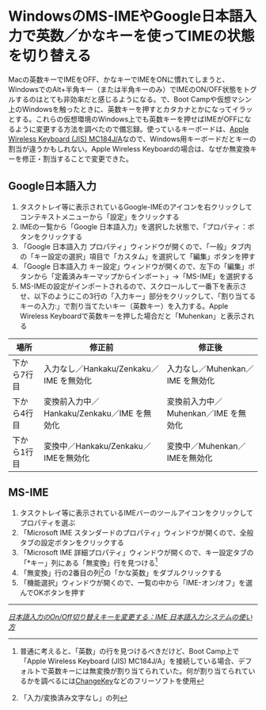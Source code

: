 # <span>WindowsのMS-IMEやGoogle日本語入力で</span><span>英数／かなキーを使ってIMEの状態を切り替える</span>

Macの英数キーでIMEをOFF、かなキーでIMEをONに慣れてしまうと、WindowsでのAlt+半角キー（または半角キーのみ）でIMEのON/OFF状態をトグルするのはとても非効率だと感じるようになる。で、Boot Campや仮想マシン上のWindowsを触ったときに、英数キーを押すとカタカナとかになってイラッとする。これらの仮想環境のWindows上でも英数キーを押せばIMEがOFFになるように変更する方法を調べたので備忘録。使っているキーボードは、[Apple Wireless Keyboard (JIS) MC184J/A](http://store.apple.com/jp/product/MC184J/A)なので、Windows用キーボードだとキーの割当が違うかもしれない。Apple Wireless Keyboardの場合は、なぜか無変換キーを修正・割当することで変更できた。

<!-- READMORE -->


## Google日本語入力

1. タスクトレイ等に表示されているGoogle-IMEのアイコンを右クリックしてコンテキストメニューから「設定」をクリックする
2. IMEの一覧から「Google 日本語入力」を選択した状態で、「プロパティ：ボタンをクリックする
3. 「Google 日本語入力 プロパティ」ウィンドウが開くので、「一般」タブ内の「キー設定の選択」項目で「カスタム」を選択して「編集」ボタンを押す
4. 「Google 日本語入力 キー設定」ウィンドウが開くので、左下の「編集」ボタンから「定義済みキーマップからインポート」→「MS-IME」を選択する
5. MS-IMEの設定がインポートされるので、スクロールして一番下を表示させ、以下のようにこの3行の「入力キー」部分をクリックして、「割り当てるキーの入力:」で割り当てたいキー（英数キー）を入力する。Apple Wireless Keyboardで英数キーを押した場合だと「Muhenkan」と表示される

|場所|修正前|修正後|
|-|-|-|
|下から7行目|入力なし／Hankaku/Zenkaku／IME を無効化|入力なし／Muhenkan／IME を無効化|
|下から4行目|変換前入力中／Hankaku/Zenkaku／IME を無効化|変換前入力中／Muhenkan／IME を無効化|
|下から1行目|変換中／Hankaku/Zenkaku／IMEを無効化|変換中／Muhenkan／IMEを無効化|


## MS-IME

1. タスクトレイ等に表示されているIMEバーのツールアイコンをクリックしてプロパティを選ぶ
2. 「Microsoft IME スタンダードのプロパティ」ウィンドウが開くので、全般タブの設定ボタンをクリックする
3. 「Microsoft IME 詳細プロパティ」ウィンドウが開くので、キー設定タブの「\*キー」列にある「無変換」行を見つける[^1]
4. 「無変換」行の2番目の列[^2]の「かな英数」をダブルクリックする
5. 「機能選択」ウィンドウが開くので、一覧の中から「IME-オン/オフ」を選んでOKボタンを押す

---

<cite>[日本語入力のOn/Off切り替えキーを変更する：IME 日本語入力システムの使い方](http://www.relief.jp/itnote/archives/001818.php)</cite>

[^1]: 普通に考えると、「英数」の行を見つけるべきだけど、Boot Camp上で「Apple Wireless Keyboard (JIS) MC184J/A」を接続している場合、デフォルトで英数キーには無変換が割り当てられていた。何が割り当てられているかを調べるには[ChangeKey](http://www.forest.impress.co.jp/lib/sys/hardcust/keyboard/changekey.html)などのフリーソフトを使用
[^2]: 「入力/変換済み文字なし」の列
